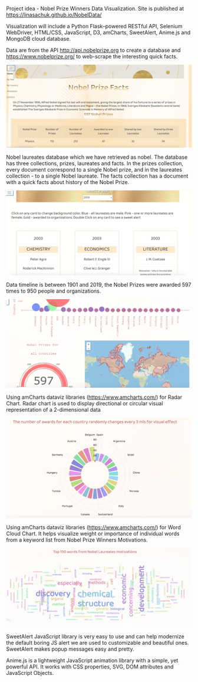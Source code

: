 Project idea - Nobel Prize Winners Data Visualization.
Site is published at https://linasachuk.github.io/NobelData/

Visualization will include a Python Flask–powered RESTful API, Selenium WebDriver, HTML/CSS, JavaScript, D3, amCharts, SweetAlert, Anime.js and MongoDB cloud database.

Data are from the API http://api.nobelprize.org to create a database and https://www.nobelprize.org/ to web-scrape the interesting quick facts.

![Screenshot](screenshots/1.png)

Nobel laureates database which we have retrieved as nobel. The database has three collections, prizes, laureates and facts. In the prizes collection, every document correspond to a single Nobel prize, and in the laureates collection - to a single Nobel laureate. The facts collection has a document with a quick facts about history of the Nobel Prize.

![Screenshot](2.png)

Data timeline is between 1901 and 2019, the Nobel Prizes were awarded 597 times to 950 people and organizations.

![Screenshot](3.png)

Using amCharts dataviz libraries (https://www.amcharts.com/) for Radar Chart. Radar chart is used to display directional or circular visual representation of a 2-dimensional data

![Screenshot](4.png)

Using amCharts dataviz libraries (https://www.amcharts.com/) for Word Cloud Chart. It helps visualize weight or importance of individual words from a keyword list from Nobel Prize Winners Motivations.

![Screenshot](5.png)

SweetAlert JavaScript library is very easy to use and can help modernize the default boring JS alert we are used to customizable and beautiful ones. SweetAlert makes popup messages easy and pretty.

Anime.js is a lightweight JavaScript animation library with a simple, yet powerful API.
It works with CSS properties, SVG, DOM attributes and JavaScript Objects.
